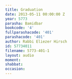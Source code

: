 ```yaml
---
title: Graduation
date: 2013-05-11 00:00:00 Z
year: 5773
parasha: Bamidbar
bookcode: '4'
fullparashacode: '401'
parashacode: '401'
author: Rabbi Eliezer Hirsch
id: 57734011
filename: 5773-401-1
layout: audio
moment: 
shabbat: 
occasion: 
---
```


